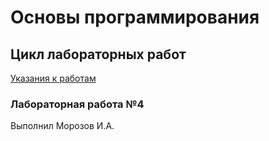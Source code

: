 # Основы программирования
## Цикл лабораторных работ

[Указания к работам](resources/directions.md)

### Лабораторная работа №4
Выполнил Морозов И.А.
